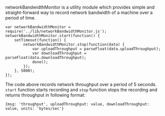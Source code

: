 networkBandwidthMonitor is a utility module which provides simple and straight-forward way to record network bandwidth of a machine over a period of time.
```
var networkBandwidthMonitor = require('../lib/networkBandwidthMonitor.js');
networkBandwidthMonitor.start(function() {
	setTimeout(function() {
		networkBandwidthMonitor.stop(function(data) {
			var uploadThroughput = parseFloat(data.uploadThroughput);
			var downloadThroughput = parseFloat(data.downloadThroughput);
			done();
		});
	}, 5000);
});
```
The code above records network throughput over a period of 5 seconds. `start` function starts recording and `stop` function stops the recording and returns throughput in following format:
```
{msg: 'throughput', uploadThroughput: value, downloadThroughput: value, units: 'bytes/sec'}
```
